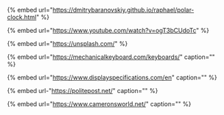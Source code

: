 {% embed url="https://dmitrybaranovskiy.github.io/raphael/polar-clock.html" %}

{% embed url="https://www.youtube.com/watch?v=ogT3bCUdoTc" %}

{% embed url="https://unsplash.com/" %}

{% embed url="https://mechanicalkeyboard.com/keyboards/" caption="" %}

{% embed url="https://www.displayspecifications.com/en" caption="" %}

{% embed url-"https://politepost.net/" caption="" %}

{% embed url="https://www.cameronsworld.net/" caption="" %}
